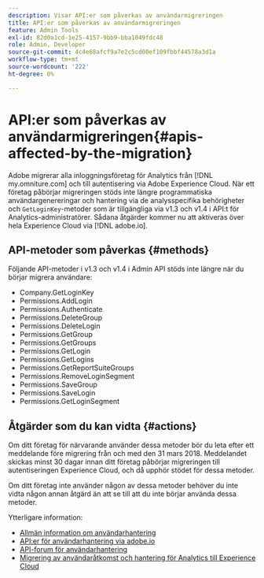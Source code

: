 ```yaml
---
description: Visar API:er som påverkas av användarmigreringen
title: API:er som påverkas av användarmigreringen
feature: Admin Tools
exl-id: 82d0a1cd-1e25-4157-9bb9-bba1049fdc48
role: Admin, Developer
source-git-commit: 4c4e68afcf9a7e2c5cd00ef109fbbf44578a3d1a
workflow-type: tm+mt
source-wordcount: '222'
ht-degree: 0%

---
```


# API:er som påverkas av användarmigreringen{#apis-affected-by-the-migration}

Adobe migrerar alla inloggningsföretag för Analytics från [!DNL my.omniture.com] och till autentisering via Adobe Experience Cloud. När ett företag påbörjar migreringen stöds inte längre programmatiska användargenereringar och hantering via de analysspecifika behörigheter och `GetLoginKey`-metoder som är tillgängliga via v1.3 och v1.4 i API:t för Analytics-administratörer. Sådana åtgärder kommer nu att aktiveras över hela Experience Cloud via [!DNL adobe.io].

## API-metoder som påverkas {#methods}

Följande API-metoder i v1.3 och v1.4 i Admin API stöds inte längre när du börjar migrera användare:

* Company.GetLoginKey
* Permissions.AddLogin
* Permissions.Authenticate
* Permissions.DeleteGroup
* Permissions.DeleteLogin
* Permissions.GetGroup
* Permissions.GetGroups
* Permissions.GetLogin
* Permissions.GetLogins
* Permissions.GetReportSuiteGroups
* Permissions.RemoveLoginSegment
* Permissions.SaveGroup
* Permissions.SaveLogin
* Permissions.GetLoginSegment

## Åtgärder som du kan vidta {#actions}

Om ditt företag för närvarande använder dessa metoder bör du leta efter ett meddelande före migrering från och med den 31 mars 2018. Meddelandet skickas minst 30 dagar innan ditt företag påbörjar migreringen till autentiseringen Experience Cloud, och då upphör stödet för dessa metoder.

Om ditt företag inte använder någon av dessa metoder behöver du inte vidta någon annan åtgärd än att se till att du inte börjar använda dessa metoder.

Ytterligare information:

* [Allmän information om användarhantering](https://helpx.adobe.com/enterprise/help/users.html)
* [API:er för användarhantering via adobe.io](https://developer.adobe.com/umapi)
* [API-forum för användarhantering](https://community.adobe.com/t5/enterprise-teams/bd-p/enterprise-and-teams)
* [Migrering av användaråtkomst och hantering för Analytics till Experience Cloud](https://experienceleague.adobe.com/docs/analytics/admin/user-product-management/user-management/migrate-users/c-migration-tool.html)
